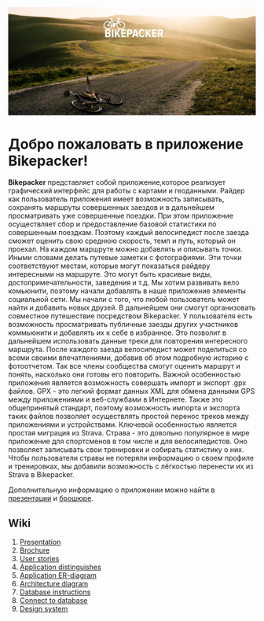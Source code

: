 ![Bikepacker application](https://github.com/NC-Bikepacker/wiki/blob/main/Bikepacker%20Github.png)
# Добро пожаловать в приложение Bikepacker!

**Bikepacker** представляет собой приложение,которое реализует графический интерфейс для работы с картами и геоданными. Райдер как пользователь приложения имеет возможность записывать, сохранять маршруты совершенных заездов и в дальнейшем просматривать уже совершенные поездки.
При этом приложение осуществляет сбор и предоставление базовой статистики по совершенным поездкам. Поэтому каждый велосипедист после заезда сможет оценить свою среднюю скорость, темп и путь, который он проехал.
На каждом маршруте можно добавлять и описывать точки. Иными словами делать путевые заметки с фотографиями. Эти точки соответствуют местам, которые могут показаться райдеру интересными на маршруте. Это могут быть красивые виды, достопримечательности, заведения и т.д.
Мы хотим развивать вело комьюнити, поэтому начали добавлять в наше приложение элементы социальной сети. Мы начали с того, что любой пользователь может найти и добавить новых друзей. В дальнейшем они смогут организовать совместное путешествие посредством Bikepacker.
У пользователя есть возможность просматривать публичные заезды других участников коммьюнити и добавлять их к себе в избранное. Это позволит в дальнейшем использовать данные треки для повторения интересного маршрута.
После каждого заезда велосипедист может поделиться со всеми своими впечатлениями, добавив об этом подробную историю с фотоотчетом. Так все члены сообщества смогут оценить маршрут и понять, насколько они готовы его повторить.
Важной особенностью приложения является возможность совершать импорт и экспорт .gpx файлов. GPX - это легкий формат данных XML для обмена данными GPS между приложениями и веб-службами в Интернете. Также это общепринятый стандарт, поэтому возможность импорта и экспорта таких файлов позволяет осуществлять простой перенос треков между приложениями и устройствами.
Ключевой особенностью является простая миграция из Strava. Страва - это довольно популярное в мире приложение для спортсменов в том числе и для велосипедистов. Оно позволяет записывать свои тренировки и собирать статистику о них. Чтобы пользователи стравы не потеряли информацию о своем профиле и тренировках, мы добавили возможность с лёгкостью перенести их из Strava в Bikepacker.

Дополнительную информацию о приложении можно найти в [презентации](https://github.com/NC-Bikepacker/wiki/blob/main/Bikepacker%20presentation.pdf) и [брошюре](https://github.com/NC-Bikepacker/wiki/blob/main/Bikepacker_brochure.pdf).

## Wiki
1. [Presentation](https://github.com/NC-Bikepacker/wiki/blob/main/Bikepacker%20presentation.pdf)
1. [Brochure](https://github.com/NC-Bikepacker/wiki/blob/main/Bikepacker_brochure.pdf)
1. [User stories](https://github.com/NCProject-CyclistsHabr/wiki/wiki/User-stories)
1. [Application distinguishes](https://github.com/NCProject-CyclistsHabr/wiki/wiki/Application-distinguishes)
1. [Application ER-diagram](https://github.com/NC-Bikepacker/wiki/wiki/ERD-diagram)
1. [Architecture diagram](https://github.com/NCProject-CyclistsHabr/wiki/wiki/Architecture-diagram)
1. [Database instructions](https://github.com/NCProject-CyclistsHabr/wiki/wiki/Database-instructions)
1. [Connect to database](https://github.com/NCProject-CyclistsHabr/wiki/wiki/Database-connection)
1. [Design system](https://www.figma.com/file/YcQW1u9YBXn80w0xDmbO9Z/Bikepacker-App?node-id=0%3A1)

